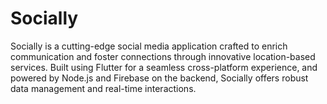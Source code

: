 # Socially
Socially is a cutting-edge social media application crafted to enrich communication and foster connections through innovative location-based services. Built using Flutter for a seamless cross-platform experience, and powered by Node.js and Firebase on the backend, Socially offers robust data management and real-time interactions.
